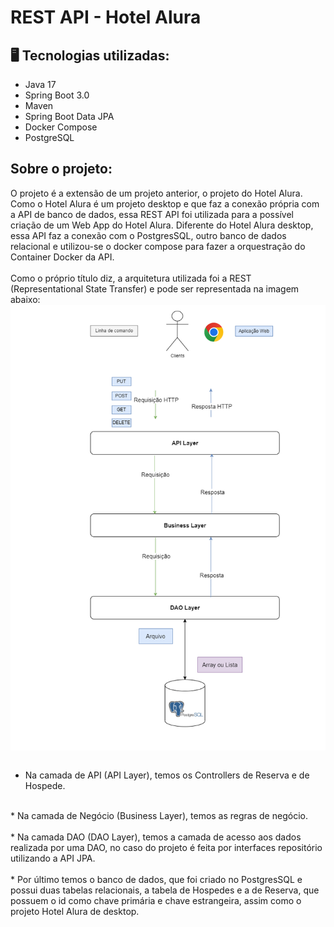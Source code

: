 # REST API - Hotel Alura

## 🖥️ Tecnologias utilizadas:
* Java 17
* Spring Boot 3.0
* Maven
* Spring Boot Data JPA
* Docker Compose
* PostgreSQL

## Sobre o projeto:
O projeto é a extensão de um projeto anterior, o projeto do Hotel Alura. Como o Hotel Alura é um projeto desktop e que faz a conexão própria com a API de banco de dados, essa REST API foi utilizada para a possível criação de um Web App do Hotel Alura. Diferente do Hotel Alura desktop, essa API faz a conexão com o PostgresSQL, outro banco de dados relacional e utilizou-se o docker compose para fazer a orquestração do Container Docker da API.
<br>
<br>
Como o próprio título diz, a arquitetura utilizada foi a REST (Representational State Transfer) e pode ser representada na imagem abaixo:
<br>
<img align="center" src="Diagrama Backend API Hotel Alura.png"/>
<br>
<br>
* Na camada de API (API Layer), temos os Controllers de Reserva e de Hospede.
<br>
* Na camada de Negócio (Business Layer), temos as regras de negócio.
<br>
<br>
* Na camada DAO (DAO Layer), temos a camada de acesso aos dados realizada por uma DAO, no caso do projeto é feita por interfaces repositório utilizando a API JPA.
<br>
<br>
* Por último temos o banco de dados, que foi criado no PostgresSQL e possui duas tabelas relacionais, a tabela de Hospedes e a de Reserva, que possuem o id como chave primária e chave estrangeira, assim como o projeto Hotel Alura de desktop.


